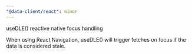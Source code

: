 ```yaml
---
"@data-client/react": minor
---
```


useDLE() reactive native focus handling

When using React Navigation, useDLE() will trigger fetches on focus if the data is considered
stale.
